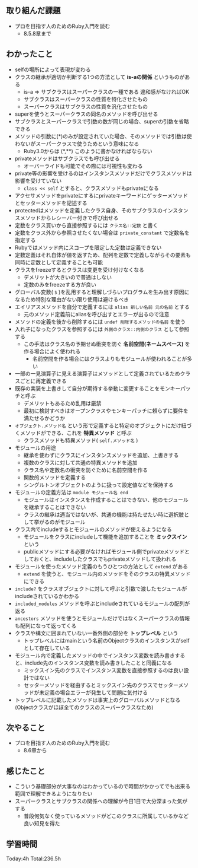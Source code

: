 ## 取り組んだ課題
- プロを目指す人のためのRuby入門を読む
  - 8.5.8章まで
## わかったこと
- selfの場所によって表現が変わる
- クラスの継承が適切か判断する1つの方法として **is-aの関係** というものがある
  - is-a => サブクラスはスーパークラスの一種である 違和感がなければOK
  - サブクラスはスーパークラスの性質を特化させたもの
  - スーパークラスはサブクラスの性質を汎化させたもの
- superを使うとスーパークラスの同名のメソッドを呼び出せる
- サブクラスとスーパークラスで引数の数が同じの場合、superの引数を省略できる
- メソッドの引数に(*)のみが設定されていた場合、そのメソッドでは引数は使わないがスーパークラスで使うためという意味になる
  - Ruby3.0からは (*,**) このように書かなければならない
- privateメソッドはサブクラスでも呼び出せる
  - オーバーライドも可能でその際には可視性も変わる
- private等の影響を受けるのはインスタンスメソッドだけでクラスメソッドは影響を受けていない
  - `class << self` とすると、クラスメソッドもprivateになる
- アクセサメソッドをprivateにするにprivateキーワードにゲッターメソッドとセッターメソッドを記述する
- protectedはメソッドを定義したクラス自身、そのサブクラスのインスタンスメソッドからレシーバー付きで呼び出せる
- 定数をクラス買いから直接参照するには `クラス名::定数` と書く
- 定数をクラス外から参照させたくない場合は `private_constant` で定数名を指定する
- Rubyではメソッド内にスコープを限定した定数は定義できない
- 定数定義はそれ自体が値を返すため、配列を定数で定義しながらその要素も同時に定数として定義することも可能
- クラスをfreezeするとクラスは変更を受け付けなくなる
  - デメリットが大きいので普通はしない
  - 定数のみをfreezeする方が良い
- グローバル変数( `$` )を乱用すると理解しづらいプログラムを生み出す原因になるため特別な理由がない限り使用は避けるべき
- エイリアスメソッドを自分で定義するには `alias 新しい名前 元の名前` とする
  - 元のメソッド定義前にaliasを呼び出すとエラーが出るので注意
- メソッドの定義を後から削除するには `undef 削除するメソッドの名前` を使う
- 入れ子になったクラスを参照するには `外側のクラス::内側のクラス` として参照する
  - この手法はクラス名の予期せぬ衝突を防ぐ **名前空間(ネームスペース)** を作る場合によく使われる
    - 名前空間を作る場合にはクラスよりもモジュールが使われることが多い
- 一部の一見演算子に見える演算子はメソッドとして定義されているためクラスごとに再定義できる
- 既存の実装を上書きして自分が期待する挙動に変更することをモンキーパッチと呼ぶ
  - デメリットもあるため乱用は厳禁
  - 最初に検討すべきはオープンクラスやモンキーパッチに頼らずに要件を満たせるかどうか
- `オブジェクト.メソッド名` という形で定義すると特定のオブジェクトにだけ紐づくメソッドができる、これを **特異メソッド** と呼ぶ
    - クラスメソッドも特異メソッド( `self.メソッド名` )
- モジュールの用途
  - 継承を使わずにクラスにインスタンスメソッドを追加、上書きする
  - 複数のクラスに対して共通の特異メソッドを追加
  - クラス名や定数名の衝突を防ぐために名前空間を作る
  - 関数的メソッドを定義する
  - シングルトンオブジェクトのように扱って設定値などを保持する
- モジュールの定義方法は `module モジュール名 end`
  - モジュールはインスタンスを作成することはできない、他のモジュールを継承することはできない
  - クラスの継承は適当ではないが、共通の機能は持たせたい時に選択肢として挙がるのがモジュール
- クラス内でincludeするとモジュールのメソッドが使えるようになる
  - モジュールをクラスにincludeして機能を追加することを **ミックスイン** という
  - publicメソッドにする必要がなければモジュール側でprivateメソッドとしておくと、includeしたクラスでもprivateメソッドして扱われる
- モジュールを使ったメソッド定義のもうひとつの方法として `extend` がある
  - `extend` を使うと、モジュール内のメソッドをそのクラスの特異メソッドにできる
- `include?` をクラスオブジェクトに対して呼ぶと引数で渡したモジュールがincludeされているかわかる
- `included_modules` メソッドを呼ぶとincludeされているモジュールの配列が返る
- `ancestors` メソッドを使うとモジュールだけではなくスーパークラスの情報も配列になって返ってくる
- クラスや構文に囲まれていない一番外側の部分を **トップレベル** という
  - トップレベルにはmainという名前のObjectクラスのインスタンスがselfとして存在している
- モジュール内で定義したメソッドの中でインスタンス変数を読み書きすると、include先のインスタンス変数を読み書きしたことと同義になる
  - ミックスイン先のクラスでインスタンス変数を直接参照するのは良い設計ではない
  - セッターメソッドを経由するとミックスイン先のクラスでセッターメソッドが未定義の場合エラーが発生して問題に気付ける
- トップレベルに記載したメソッドは事実上のグローバルメソッドとなる(Objectクラスがほぼ全てのクラスのスーパークラスなため)
## 次やること
- プロを目指す人のためのRuby入門を読む
  - 8.6章から
## 感じたこと
- こういう基礎部分が大事なのはわかっているので時間がかかってでも出来る範囲で理解できるようになりたい
- スーパークラスとサブクラスの関係への理解が今日1日で大分深まった気がする
  - 普段何気なく使っているメソッドがどこのクラスに所属しているかなど良い知見を得た
## 学習時間
Today:4h Total:236.5h